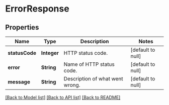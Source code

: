 # ErrorResponse
## Properties

Name | Type | Description | Notes
------------ | ------------- | ------------- | -------------
**statusCode** | **Integer** | HTTP status code. | [default to null]
**error** | **String** | Name of HTTP status code. | [default to null]
**message** | **String** | Description of what went wrong. | [default to null]

[[Back to Model list]](../README.md#documentation-for-models) [[Back to API list]](../README.md#documentation-for-api-endpoints) [[Back to README]](../README.md)

